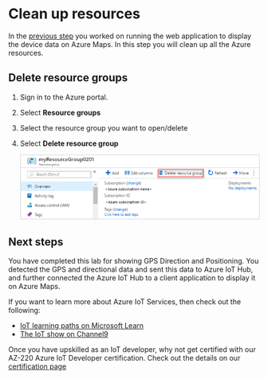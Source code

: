 # Clean up resources

In the [previous step](./set-up-web-app.md) you worked on running the web application to display the device data on Azure Maps. In this step you will clean up all the Azure resources.

## Delete resource groups

1. Sign in to the Azure portal.
1. Select **Resource groups**
1. Select the resource group you want to open/delete
1. Select **Delete resource group**

    ![Delete Resource Group](../images/delete-group.png)

## Next steps

You have completed this lab for showing GPS Direction and Positioning. You detected the GPS and directional data and sent this data to Azure IoT Hub, and further connected the Azure IoT Hub to a client application to display it on Azure Maps.

If you want to learn more about Azure IoT Services, then check out the following:

* [IoT learning paths on Microsoft Learn](https://docs.microsoft.com/learn/browse/?term=IOT&WT.mc_id=iotcurriculum-github-jabenn)
* [The IoT show on Channel9](https://channel9.msdn.com/Shows/Internet-of-Things-Show/?WT.mc_id=iotcurriculum-github-jabenn)

Once you have upskilled as an IoT developer, why not get certified with our AZ-220 Azure IoT Developer certification. Check out the details on our [certification page](https://docs.microsoft.com/learn/certifications/azure-iot-developer-specialty?WT.mc_id=iotcurriculum-github-jabenn)